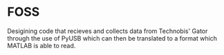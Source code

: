 # FOSS
Desigining code that recieves and collects data from Technobis' Gator through the use of PyUSB which can then be translated to a format which MATLAB is able to read.
